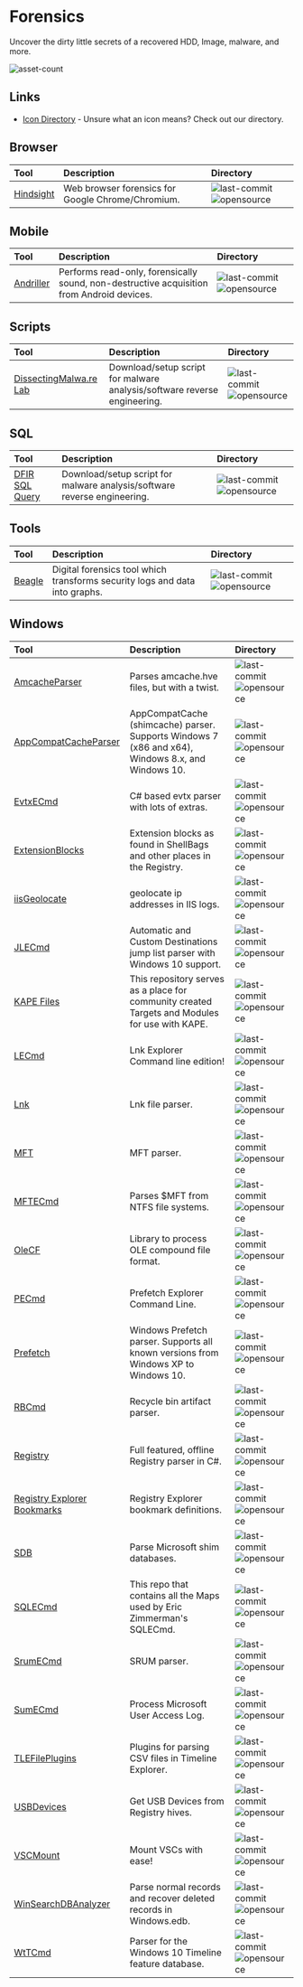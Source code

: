 # Forensics

Uncover the dirty little secrets of a recovered HDD, Image, malware, and more.

![asset-count](https://img.shields.io/badge/Tools%20%26%20Resources%20Available-31-947cb0?style=for-the-badge)

## Links <!-- {docsify-ignore} -->

- [Icon Directory](../ICONS.md) - Unsure what an icon means? Check out our directory.

## Browser

| Tool | Description | Directory |
| :--- | :--- | :--- |
| [Hindsight](https://github.com/obsidianforensics/hindsight) | Web browser forensics for Google Chrome/Chromium. | ![last-commit](https://img.shields.io/github/last-commit/obsidianforensics/hindsight?color=947cb0&style=flat-square) ![opensource](https://raw.githubusercontent.com/0xPGP/SecTools/main/docs/icons/opensource.png) |

## Mobile

| Tool | Description | Directory |
| :--- | :--- | :--- |
| [Andriller](https://github.com/den4uk/andriller) | Performs read-only, forensically sound, non-destructive acquisition from Android devices. | ![last-commit](https://img.shields.io/github/last-commit/den4uk/andriller?color=947cb0&style=flat-square) ![opensource](https://raw.githubusercontent.com/0xPGP/SecTools/main/docs/icons/opensource.png) |

## Scripts

| Tool | Description | Directory |
| :--- | :--- | :--- |
| [DissectingMalwa.re Lab](https://github.com/f0wl/MalwareLab_VM-Setup) | Download/setup script for malware analysis/software reverse engineering. | ![last-commit](https://img.shields.io/github/last-commit/f0wl/MalwareLab_VM-Setup?color=947cb0&style=flat-square) ![opensource](https://raw.githubusercontent.com/0xPGP/SecTools/main/docs/icons/opensource.png) |

## SQL

| Tool | Description | Directory |
| :--- | :--- | :--- |
| [DFIR SQL Query](https://github.com/abrignoni/DFIR-SQL-Query-Repo) | Download/setup script for malware analysis/software reverse engineering. | ![last-commit](https://img.shields.io/github/last-commit/abrignoni/DFIR-SQL-Query-Repo?color=947cb0&style=flat-square) ![opensource](https://raw.githubusercontent.com/0xPGP/SecTools/main/docs/icons/opensource.png) |


## Tools

| Tool | Description | Directory |
| :--- | :--- | :--- |
| [Beagle](https://github.com/yampelo/beagle) | Digital forensics tool which transforms security logs and data into graphs. | ![last-commit](https://img.shields.io/github/last-commit/yampelo/beagle?color=947cb0&style=flat-square) ![opensource](https://raw.githubusercontent.com/0xPGP/SecTools/main/docs/icons/opensource.png) |

## Windows 

| Tool | Description | Directory |
| :--- | :---------- | :------- |
| [AmcacheParser](https://github.com/EricZimmerman/AmcacheParser) | Parses amcache.hve files, but with a twist. | ![last-commit](https://img.shields.io/github/last-commit/EricZimmerman/AmcacheParser?color=947cb0&style=flat-square) ![opensource](https://raw.githubusercontent.com/0xPGP/SecTools/main/docs/icons/opensource.png) |
| [AppCompatCacheParser](https://github.com/EricZimmerman/AppCompatCacheParser) | AppCompatCache (shimcache) parser. Supports Windows 7 (x86 and x64), Windows 8.x, and Windows 10. | ![last-commit](https://img.shields.io/github/last-commit/EricZimmerman/AppCompatCacheParser?color=947cb0&style=flat-square) ![opensource](https://raw.githubusercontent.com/0xPGP/SecTools/main/docs/icons/opensource.png) |
| [EvtxECmd](https://github.com/EricZimmerman/evtx) | C# based evtx parser with lots of extras. | ![last-commit](https://img.shields.io/github/last-commit/EricZimmerman/evtx?color=947cb0&style=flat-square) ![opensource](https://raw.githubusercontent.com/0xPGP/SecTools/main/docs/icons/opensource.png) |
| [ExtensionBlocks](https://github.com/EricZimmerman/ExtensionBlocks) | Extension blocks as found in ShellBags and other places in the Registry. | ![last-commit](https://img.shields.io/github/last-commit/EricZimmerman/ExtensionBlocks?color=947cb0&style=flat-square) ![opensource](https://raw.githubusercontent.com/0xPGP/SecTools/main/docs/icons/opensource.png) |
| [iisGeolocate](https://github.com/EricZimmerman/iisGeolocate) | geolocate ip addresses in IIS logs. | ![last-commit](https://img.shields.io/github/last-commit/EricZimmerman/iisGeolocate?color=947cb0&style=flat-square) ![opensource](https://raw.githubusercontent.com/0xPGP/SecTools/main/docs/icons/opensource.png) |
| [JLECmd](https://github.com/EricZimmerman/JLECmd) | Automatic and Custom Destinations jump list parser with Windows 10 support. | ![last-commit](https://img.shields.io/github/last-commit/EricZimmerman/JLECmd?color=947cb0&style=flat-square) ![opensource](https://raw.githubusercontent.com/0xPGP/SecTools/main/docs/icons/opensource.png) |
| [KAPE Files](https://github.com/EricZimmerman/KapeFiles) | This repository serves as a place for community created Targets and Modules for use with KAPE. | ![last-commit](https://img.shields.io/github/last-commit/EricZimmerman/KapeFiles?color=947cb0&style=flat-square) ![opensource](https://raw.githubusercontent.com/0xPGP/SecTools/main/docs/icons/opensource.png) |
| [LECmd](https://github.com/EricZimmerman/LECmd) | Lnk Explorer Command line edition! | ![last-commit](https://img.shields.io/github/last-commit/EricZimmerman/LECmd?color=947cb0&style=flat-square) ![opensource](https://raw.githubusercontent.com/0xPGP/SecTools/main/docs/icons/opensource.png) |
| [Lnk](https://github.com/EricZimmerman/Lnk) | Lnk file parser. | ![last-commit](https://img.shields.io/github/last-commit/EricZimmerman/Lnk?color=947cb0&style=flat-square) ![opensource](https://raw.githubusercontent.com/0xPGP/SecTools/main/docs/icons/opensource.png) |
| [MFT](https://github.com/EricZimmerman/MFT) | MFT parser. | ![last-commit](https://img.shields.io/github/last-commit/EricZimmerman/MFT?color=947cb0&style=flat-square) ![opensource](https://raw.githubusercontent.com/0xPGP/SecTools/main/docs/icons/opensource.png) |
| [MFTECmd](https://github.com/EricZimmerman/MFTECmd) | Parses $MFT from NTFS file systems. | ![last-commit](https://img.shields.io/github/last-commit/EricZimmerman/MFTECmd?color=947cb0&style=flat-square) ![opensource](https://raw.githubusercontent.com/0xPGP/SecTools/main/docs/icons/opensource.png) |
| [OleCF](https://github.com/EricZimmerman/OleCf) | Library to process OLE compound file format. | ![last-commit](https://img.shields.io/github/last-commit/EricZimmerman/OleCf?color=947cb0&style=flat-square) ![opensource](https://raw.githubusercontent.com/0xPGP/SecTools/main/docs/icons/opensource.png) |
| [PECmd](https://github.com/EricZimmerman/PECmd) | Prefetch Explorer Command Line. | ![last-commit](https://img.shields.io/github/last-commit/EricZimmerman/PECmd?color=947cb0&style=flat-square) ![opensource](https://raw.githubusercontent.com/0xPGP/SecTools/main/docs/icons/opensource.png) |
| [Prefetch](https://github.com/EricZimmerman/Prefetch) | Windows Prefetch parser. Supports all known versions from Windows XP to Windows 10. | ![last-commit](https://img.shields.io/github/last-commit/EricZimmerman/Prefetch?color=947cb0&style=flat-square) ![opensource](https://raw.githubusercontent.com/0xPGP/SecTools/main/docs/icons/opensource.png) |
| [RBCmd](https://github.com/EricZimmerman/RBCmd) | Recycle bin artifact parser. | ![last-commit](https://img.shields.io/github/last-commit/EricZimmerman/RBCmd?color=947cb0&style=flat-square) ![opensource](https://raw.githubusercontent.com/0xPGP/SecTools/main/docs/icons/opensource.png) |
| [Registry](https://github.com/EricZimmerman/Registry) | Full featured, offline Registry parser in C#. | ![last-commit](https://img.shields.io/github/last-commit/EricZimmerman/Registry?color=947cb0&style=flat-square) ![opensource](https://raw.githubusercontent.com/0xPGP/SecTools/main/docs/icons/opensource.png) |
| [Registry Explorer Bookmarks](https://github.com/EricZimmerman/RegistryExplorerBookmarks) | Registry Explorer bookmark definitions. | ![last-commit](https://img.shields.io/github/last-commit/EricZimmerman/RegistryExplorerBookmarks?color=947cb0&style=flat-square) ![opensource](https://raw.githubusercontent.com/0xPGP/SecTools/main/docs/icons/opensource.png) |
| [SDB](https://github.com/EricZimmerman/SDB) | Parse Microsoft shim databases. |  ![last-commit](https://img.shields.io/github/last-commit/EricZimmerman/SDB?color=947cb0&style=flat-square) ![opensource](https://raw.githubusercontent.com/0xPGP/SecTools/main/docs/icons/opensource.png) |
| [SQLECmd](https://github.com/EricZimmerman/SQLECmd) | This repo that contains all the Maps used by Eric Zimmerman's SQLECmd. | ![last-commit](https://img.shields.io/github/last-commit/EricZimmerman/SQLECmd?color=947cb0&style=flat-square) ![opensource](https://raw.githubusercontent.com/0xPGP/SecTools/main/docs/icons/opensource.png) |
| [SrumECmd](https://github.com/EricZimmerman/Srum) | SRUM parser. | ![last-commit](https://img.shields.io/github/last-commit/EricZimmerman/Srum?color=947cb0&style=flat-square) ![opensource](https://raw.githubusercontent.com/0xPGP/SecTools/main/docs/icons/opensource.png) |
| [SumECmd](https://github.com/EricZimmerman/Sum) | Process Microsoft User Access Log. | ![last-commit](https://img.shields.io/github/last-commit/EricZimmerman/Sum?color=947cb0&style=flat-square) ![opensource](https://raw.githubusercontent.com/0xPGP/SecTools/main/docs/icons/opensource.png) |
| [TLEFilePlugins](https://github.com/EricZimmerman/TLEFilePlugins) | Plugins for parsing CSV files in Timeline Explorer. | ![last-commit](https://img.shields.io/github/last-commit/EricZimmerman/TLEFilePlugins?color=947cb0&style=flat-square) ![opensource](https://raw.githubusercontent.com/0xPGP/SecTools/main/docs/icons/opensource.png) |
| [USBDevices](https://github.com/EricZimmerman/USBDevices) | Get USB Devices from Registry hives. | ![last-commit](https://img.shields.io/github/last-commit/EricZimmerman/USBDevices?color=947cb0&style=flat-square) ![opensource](https://raw.githubusercontent.com/0xPGP/SecTools/main/docs/icons/opensource.png) |
| [VSCMount](https://github.com/EricZimmerman/VSCMount) | Mount VSCs with ease! | ![last-commit](https://img.shields.io/github/last-commit/EricZimmerman/VSCMount?color=947cb0&style=flat-square) ![opensource](https://raw.githubusercontent.com/0xPGP/SecTools/main/docs/icons/opensource.png) |
| [WinSearchDBAnalyzer](https://github.com/EricZimmerman/WinSearchDBAnalyzer) | Parse normal records and recover deleted records in Windows.edb. | ![last-commit](https://img.shields.io/github/last-commit/EricZimmerman/WinSearchDBAnalyzer?color=947cb0&style=flat-square) ![opensource](https://raw.githubusercontent.com/0xPGP/SecTools/main/docs/icons/opensource.png) |
| [WtTCmd](https://github.com/EricZimmerman/WxTCmd) | Parser for the Windows 10 Timeline feature database. | ![last-commit](https://img.shields.io/github/last-commit/EricZimmerman/WxTCmd?color=947cb0&style=flat-square) ![opensource](https://raw.githubusercontent.com/0xPGP/SecTools/main/docs/icons/opensource.png) |



